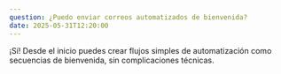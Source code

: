 ```yaml
---
question: ¿Puedo enviar correos automatizados de bienvenida?
date: 2025-05-31T12:20:00
---
```


 ¡Sí! Desde el inicio puedes crear flujos simples de automatización como secuencias de bienvenida, sin complicaciones técnicas.